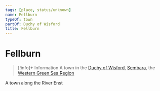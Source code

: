 ```yaml
---
tags: [place, status/unknown]
name: Fellburn
typeOf: town
partOf: Duchy of Wisford
title: Fellburn
---
```


# Fellburn
>[!info]+ Information
> A  town in the [Duchy of Wisford](<./duchy-of-wisford.md>), [Sembara](<../sembara.md>), the [Western Green Sea Region](<../../../western-green-sea/western-green-sea-region.md>)

A town along the River Enst